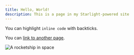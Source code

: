 ```yaml
---
title: Hello, World!
description: This is a page in my Starlight-powered site
---
```


You can highlight `inline code` with backticks.

You can [link to another page](/getting-started/).

![A rocketship in space](https://raw.githubusercontent.com/DDA101/docs/main/public/rocket.png)
